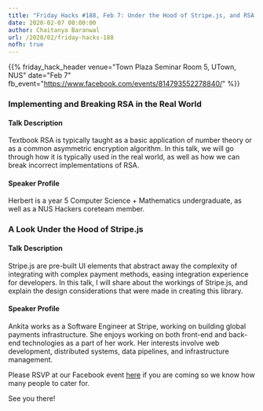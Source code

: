 ```yaml
---
title: "Friday Hacks #188, Feb 7: Under the Hood of Stripe.js, and RSA in the Real World"
date: 2020-02-07 00:00:00
author: Chaitanya Baranwal
url: /2020/02/friday-hacks-188
nofh: true
---
```


{{% friday_hack_header
    venue="Town Plaza Seminar Room 5, UTown, NUS"
    date="Feb 7"
    fb_event="https://www.facebook.com/events/814793552278840/" %}}

### Implementing and Breaking RSA in the Real World

#### Talk Description

Textbook RSA is typically taught as a basic application of number theory or as a common asymmetric encryption algorithm. In this talk, we will go through how it is typically used in the real world, as well as how we can break incorrect implementations of RSA.

#### Speaker Profile

Herbert is a year 5 Computer Science + Mathematics undergraduate, as well as a NUS Hackers coreteam member.

### A Look Under the Hood of Stripe.js

#### Talk Description

Stripe.js are pre-built UI elements that abstract away the complexity of integrating with complex payment methods, easing integration experience for developers. In this talk, I will share about the workings of Stripe.js, and explain the design considerations that were made in creating this library.

#### Speaker Profile

Ankita works as a Software Engineer at Stripe, working on building global payments infrastructure. She enjoys working on both front-end and back-end technologies as a part of her work. Her interests involve web development, distributed systems, data pipelines, and infrastructure management.

Please RSVP at our Facebook event [here](https://www.facebook.com/events/814793552278840/) if you are coming so we know how many people to cater for.

See you there!
